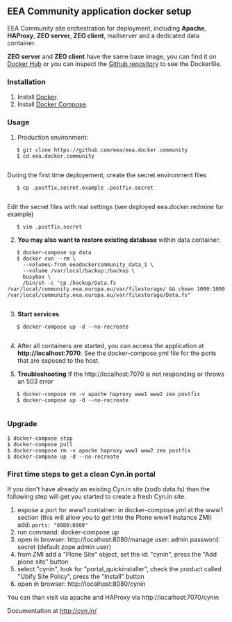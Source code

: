 ## EEA Community application docker setup

EEA Community site orchestration for deployment, including 
**Apache**, **HAProxy**, **ZEO server**, **ZEO client**, 
mailserver and a dedicated data container.

**ZEO server** and **ZEO client** have the same base image, you can find it on
[Docker Hub](https://registry.hub.docker.com/u/eeacms/cynin/) or you can
inspect the [Github repository](https://github.com/eea/eea.docker.cynin) 
to see the Dockerfile.

### Installation
1. Install [Docker](https://www.docker.com/).
2. Install [Docker Compose](https://docs.docker.com/compose/).

### Usage

1. Production environment:
 ```
    $ git clone https://github.com/eea/eea.docker.community
    $ cd eea.docker.community
    
 ```
During the first time deployement, create the secret environment files
 ```
    $ cp .postfix.secret.example .postfix.secret
    
 ```
Edit the secret files with real settings (see deployed eea.docker.redmine for example)
 ```
    $ vim .postfix.secret
 ```
2. **You may also want to restore existing database** within data container:
 ```
    $ docker-compose up data
    $ docker run --rm \
      --volumes-from eeadockercommunity_data_1 \
      --volume /var/local/backup:/backup \
      busybox \
      /bin/sh -c "cp /backup/Data.fs /var/local/community.eea.europa.eu/var/filestorage/ && chown 1000:1000 /var/local/community.eea.europa.eu/var/filestorage/Data.fs"
      
 ```
3. **Start services**
 ```
    $ docker-compose up -d --no-recreate
    
 ```
4. After all containers are started, you can access the application at **http://localhost:7070**. See the docker-compose.yml file for the ports that are exposed to the host.

5. **Troubleshooting**
   If the http://localhost:7070 is not responding or throws an 503 error
 ```
    $ docker-compose rm -v apache haproxy www1 www2 zeo postfix
    $ docker-compose up -d --no-recreate
    
 ```

### Upgrade

    $ docker-compose stop
    $ docker-compose pull
    $ docker-compose rm -v apache haproxy www1 www2 zeo postfix
    $ docker-compose up -d --no-recreate

### First time steps to get a clean Cyn.in portal

If you don't have already an existing Cyn.in site (zodb data.fs) than the following step will get you started to create a fresh Cyn.in site. 

1. expose a port for www1 container: in docker-compose.yml at the www1 section (this will allow you to get into the Plone www1 instance ZMI) add: ```ports: "8080:8080"```
2. run command: docker-compose up
3. open in browser: http://localhost:8080/manage
user: admin
password: secret
(default zope admin user)
4. from ZMI add a "Plone Site" object, set the id: "cynin", press the "Add plone site" button
5. select "cynin", look for "portal_quickinstaller", check the product called "Ubify Site Policy", press the "Install" button
6. open in browser: http://localhost:8080/cynin

You can than visit via apache and HAProxy via http://localhost:7070/cynin

Documentation at http://cyn.in/
